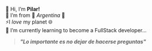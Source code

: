 👋 Hi, I’m **Pilar!**
<br>
👀 I’m from 💙 *Argentina* 💙<br>
⚡I *love* my planet 🌐<br>
🌱 I’m currently learning to become a FullStack developer...

>***"Lo importante es no dejar de hacerse preguntas"***
<!---
Piliansa/Piliansa is a ✨ special ✨ repository because its `README.md` (this file) appears on your GitHub profile.
You can click the Preview link to take a look at your changes.
--->
